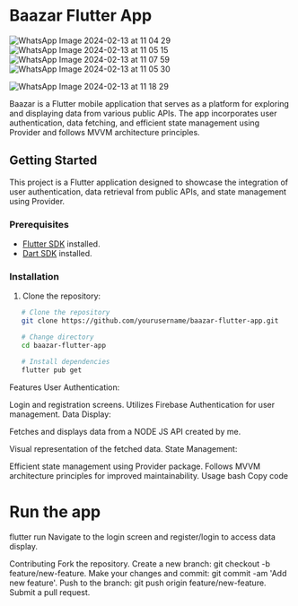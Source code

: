# Baazar Flutter App


![WhatsApp Image 2024-02-13 at 11 04 29](https://github.com/chetankush/bazaar-app/assets/78559285/c78d5c40-612a-4898-91f3-849dcfdf7ae4)  
![WhatsApp Image 2024-02-13 at 11 05 15](https://github.com/chetankush/bazaar-app/assets/78559285/544653ca-29f3-4872-a7e9-847a17297acf)
![WhatsApp Image 2024-02-13 at 11 07 59](https://github.com/chetankush/bazaar-app/assets/78559285/5d6cfa59-57bc-4c57-8641-bf868e188057)                
![WhatsApp Image 2024-02-13 at 11 05 30](https://github.com/chetankush/bazaar-app/assets/78559285/8035188a-44db-431a-b904-6bdb0b64c7eb)
                    
  
![WhatsApp Image 2024-02-13 at 11 18 29](https://github.com/chetankush/bazaar-app/assets/78559285/63e000bb-d6f7-40f5-ac35-dbb28938b7ec)


Baazar is a Flutter mobile application that serves as a platform for exploring and displaying data from various public APIs. The app incorporates user authentication, data fetching, and efficient state management using Provider and follows MVVM architecture principles.

## Getting Started

This project is a Flutter application designed to showcase the integration of user authentication, data retrieval from public APIs, and state management using Provider.

### Prerequisites

- [Flutter SDK](https://flutter.dev/docs/get-started/install) installed.
- [Dart SDK](https://dart.dev/get-dart) installed.

### Installation

1. Clone the repository:


  ```bash
     # Clone the repository
     git clone https://github.com/yourusername/baazar-flutter-app.git

     # Change directory
     cd baazar-flutter-app

     # Install dependencies
     flutter pub get
   ```                 

Features
User Authentication:

Login and registration screens.
Utilizes Firebase Authentication for user management.
Data Display:

Fetches and displays data from a NODE JS API created by me.                                        
  
  
Visual representation of the fetched data.
State Management:

Efficient state management using Provider package.
Follows MVVM architecture principles for improved maintainability.
Usage
bash
Copy code
# Run the app
flutter run
Navigate to the login screen and register/login to access data display.

Contributing
Fork the repository.
Create a new branch: git checkout -b feature/new-feature.
Make your changes and commit: git commit -am 'Add new feature'.
Push to the branch: git push origin feature/new-feature.
Submit a pull request.


                    
  
